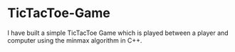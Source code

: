 # TicTacToe-Game
I have built a simple TicTacToe Game which is played between a player and computer using the minmax algorithm in C++.
